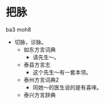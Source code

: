 # 把脉
ba3 moh8
+ 切脉，诊脉。
  * 如东方言词典
    - 请先生～。
  * 泰县方言志
    - 这个先生～有一套本领。
  * 泰州方言词典2
    - 同她～的医生说的是有喜唻。
  * 泰兴方言辞典
